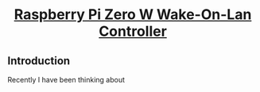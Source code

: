 <!-- ---
# can edit: title, date, categories, and tags
layout: post
title: "Raspberry Pi Zero W WOL controller"
date: 2022-06-14 12:00:00 -0500
categories: [Tech Projects]
tags: [Homelab, Raspberry Pi]
--- -->

<h1 align="center"><u>Raspberry Pi Zero W Wake-On-Lan Controller</u></h1>

## Introduction
Recently I have been thinking about 